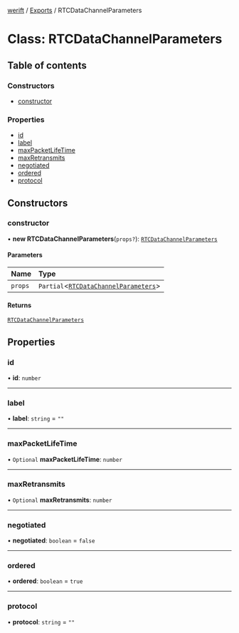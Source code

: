 [werift](../README.md) / [Exports](../modules.md) / RTCDataChannelParameters

# Class: RTCDataChannelParameters

## Table of contents

### Constructors

- [constructor](RTCDataChannelParameters.md#constructor)

### Properties

- [id](RTCDataChannelParameters.md#id)
- [label](RTCDataChannelParameters.md#label)
- [maxPacketLifeTime](RTCDataChannelParameters.md#maxpacketlifetime)
- [maxRetransmits](RTCDataChannelParameters.md#maxretransmits)
- [negotiated](RTCDataChannelParameters.md#negotiated)
- [ordered](RTCDataChannelParameters.md#ordered)
- [protocol](RTCDataChannelParameters.md#protocol)

## Constructors

### constructor

• **new RTCDataChannelParameters**(`props?`): [`RTCDataChannelParameters`](RTCDataChannelParameters.md)

#### Parameters

| Name | Type |
| :------ | :------ |
| `props` | `Partial`\<[`RTCDataChannelParameters`](RTCDataChannelParameters.md)\> |

#### Returns

[`RTCDataChannelParameters`](RTCDataChannelParameters.md)

## Properties

### id

• **id**: `number`

___

### label

• **label**: `string` = `""`

___

### maxPacketLifeTime

• `Optional` **maxPacketLifeTime**: `number`

___

### maxRetransmits

• `Optional` **maxRetransmits**: `number`

___

### negotiated

• **negotiated**: `boolean` = `false`

___

### ordered

• **ordered**: `boolean` = `true`

___

### protocol

• **protocol**: `string` = `""`
